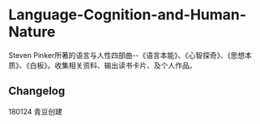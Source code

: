 # Language-Cognition-and-Human-Nature
Steven Pinker所著的语言与人性四部曲--《语言本能》、《心智探奇》、{思想本质》、《白板》。收集相关资料、输出读书卡片、及个人作品。


## Changelog

180124 青豆创建

